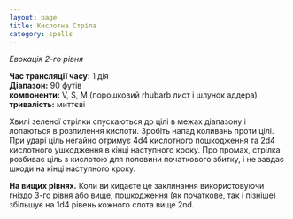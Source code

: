```yaml
---
layout: page 
title: Кислотна Стріла
category: spells
---
```

_Евокація 2-го рівня_

**Час трансляції часу:** 1 дія  
**Діапазон:** 90 футів  
**компоненти:** V, S, M (порошковий rhubarb лист і шлунок аддера)  
**тривалість:** миттєві

Хвилі зеленої стрілки спускаються до цілі в межах діапазону і лопаються в розпилення кислоти. Зробіть напад коливань проти цілі. При ударі ціль негайно отримує 4d4 кислотного пошкодження та 2d4 кислотного ушкодження в кінці наступного кроку. Про промах, стрілка розбиває ціль з кислотою для половини початкового збитку, і не завдає шкоди на кінці наступного кроку.

**На вищих рівнях.** Коли ви кидаєте це заклинання використовуючи гніздо 3-го рівня або вище, пошкодження (як початкове, так і пізніше) збільшує на 1d4 рівень кожного слота вище 2nd.